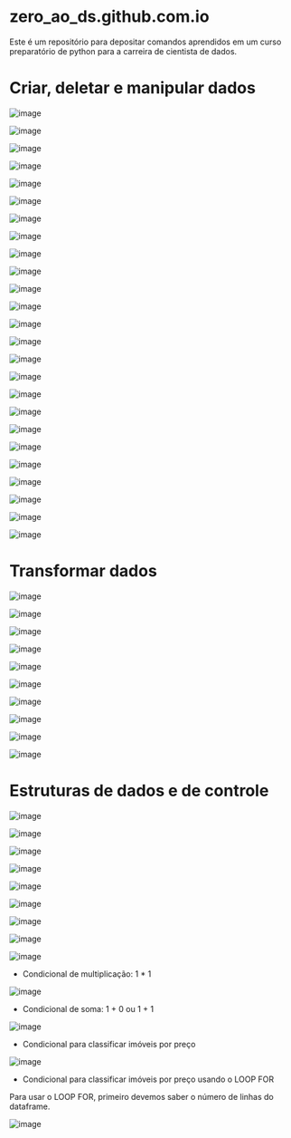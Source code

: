 # zero_ao_ds.github.com.io
Este é um repositório para depositar comandos aprendidos em um curso preparatório de python para a carreira de cientista de dados.

# Criar, deletar e manipular dados

![image](https://user-images.githubusercontent.com/81119854/129808515-7475282d-4958-44a3-bffb-4e3451619161.png)

![image](https://user-images.githubusercontent.com/81119854/129808534-fb83255b-da68-48c5-aeed-64a75c9efad0.png)

![image](https://user-images.githubusercontent.com/81119854/129808593-d523cfcc-3c65-4547-97aa-7bba12eb4da6.png)

![image](https://user-images.githubusercontent.com/81119854/129808621-9ddbb83d-fc6c-4c60-975b-65a1f59eb68e.png)

![image](https://user-images.githubusercontent.com/81119854/129808663-90baeccc-9906-455f-ba8c-1614bd3f3e7e.png)

![image](https://user-images.githubusercontent.com/81119854/129808712-8b61c1b3-f5a4-462f-97d2-563ff648ce2d.png)

![image](https://user-images.githubusercontent.com/81119854/129808735-bdf61bbf-bda3-41f2-a423-7d3c9ee0c1f2.png)

![image](https://user-images.githubusercontent.com/81119854/129808860-998a5a51-8c6d-44a3-9ea7-4a93cf6a31b9.png)

![image](https://user-images.githubusercontent.com/81119854/129808901-88c95eb7-47fa-4776-9359-d024e18258bd.png)

![image](https://user-images.githubusercontent.com/81119854/129808934-6a8a1da8-271e-42a4-8b7e-343a7f20d71a.png)

![image](https://user-images.githubusercontent.com/81119854/129808964-6fb64436-0d5a-484c-a60b-1168d42205e9.png)

![image](https://user-images.githubusercontent.com/81119854/129809000-6dff5480-1dd3-44ea-8dd4-834f18b544ea.png)

![image](https://user-images.githubusercontent.com/81119854/129809069-d4d2f53c-fc93-4527-a0b7-1e92c98a986a.png)

![image](https://user-images.githubusercontent.com/81119854/129809116-a939aa4c-f9d1-4daf-93bf-90d1fbf6f3b3.png)

![image](https://user-images.githubusercontent.com/81119854/129809209-e08738e3-b17b-4b8a-af61-28a3003fafb5.png)

![image](https://user-images.githubusercontent.com/81119854/129809240-e621532b-84ca-41bd-8da7-38034f955b40.png)

![image](https://user-images.githubusercontent.com/81119854/129809320-6707b844-fdae-4983-a38e-01135f932abf.png)

![image](https://user-images.githubusercontent.com/81119854/129809354-2c60a226-31a7-4739-8272-de6dae1c36ec.png)

![image](https://user-images.githubusercontent.com/81119854/129809403-713420c2-ae1e-4b12-b162-ea8279cda345.png)

![image](https://user-images.githubusercontent.com/81119854/129809436-337a5264-d325-415e-a1ff-9efb27375905.png)

![image](https://user-images.githubusercontent.com/81119854/129809474-07760118-8d71-4a1f-86f6-d1e227f11964.png)

![image](https://user-images.githubusercontent.com/81119854/129809584-002b9da6-e191-4969-bc0b-cc8c1c267749.png)

![image](https://user-images.githubusercontent.com/81119854/129809621-cb06b8e6-84b1-4f9f-acea-7b754c72a62e.png)

![image](https://user-images.githubusercontent.com/81119854/129809674-b81d0c9b-e1ec-4e43-b329-0f431237fa54.png)

![image](https://user-images.githubusercontent.com/81119854/129809735-5c93ed12-bacd-4538-9acf-506f0472187c.png)

# Transformar dados

![image](https://user-images.githubusercontent.com/81119854/130325392-2eff8ac3-af83-42dc-a3b8-e9b3f059735e.png)

![image](https://user-images.githubusercontent.com/81119854/130325417-ccb09ff7-98e0-4d32-8403-beabad03fa2e.png)

![image](https://user-images.githubusercontent.com/81119854/130325438-a80fe39e-bc95-40c4-9d83-630df3c21b1f.png)

![image](https://user-images.githubusercontent.com/81119854/130325451-550c789e-3e6b-4a33-9f35-4e6c8b0ba3c3.png)

![image](https://user-images.githubusercontent.com/81119854/130325463-e35c21d8-1e9a-4995-a3c7-26498239dc95.png)

![image](https://user-images.githubusercontent.com/81119854/130326627-c9a0b57b-63e3-436c-a433-827608f8257d.png)

![image](https://user-images.githubusercontent.com/81119854/130326658-1bbbe3b2-aa9d-4ebb-87b6-44fb623ef372.png)

![image](https://user-images.githubusercontent.com/81119854/130326713-f3332938-3511-4ae9-8685-22c27673187a.png)

![image](https://user-images.githubusercontent.com/81119854/130326794-0c8e3487-5bd8-489f-876b-b755a7f25205.png)

![image](https://user-images.githubusercontent.com/81119854/130326814-d304aec0-6cbb-469d-a53d-e228facd76a1.png)

# Estruturas de dados e de controle

![image](https://user-images.githubusercontent.com/81119854/130847347-c8d99902-2f68-4e50-8d73-6bd4640d2f24.png)

![image](https://user-images.githubusercontent.com/81119854/130847442-158b210c-8b80-46e3-8544-82ab9228f37b.png)

![image](https://user-images.githubusercontent.com/81119854/130847514-accb314b-0648-4255-8be0-ff8f76313a26.png)

![image](https://user-images.githubusercontent.com/81119854/130848124-1df15096-e5ff-47d0-b702-f92c4ee6c774.png)

![image](https://user-images.githubusercontent.com/81119854/130848344-03eb6e59-b4c1-4e5f-a893-cb5d2d2a64e8.png)

![image](https://user-images.githubusercontent.com/81119854/130848738-7c9c85b1-80c6-4878-8d37-c850332a7ef5.png)

![image](https://user-images.githubusercontent.com/81119854/130848908-51513ee6-5454-4749-8e2a-d8dbe014d2b1.png)

![image](https://user-images.githubusercontent.com/81119854/130868137-420a0201-5eed-4465-aad0-0848b5fcc1bf.png)

![image](https://user-images.githubusercontent.com/81119854/130868178-9c5a830f-2e1e-4198-b86b-af997b514d7c.png)

- Condicional de multiplicação: 1 * 1

![image](https://user-images.githubusercontent.com/81119854/130868632-b3453d69-6925-46ef-96df-1efe7e44a625.png)

- Condicional de soma: 1 + 0 ou 1 + 1 

![image](https://user-images.githubusercontent.com/81119854/130869859-f48904d9-2aaa-460a-a699-b3235e892560.png)

- Condicional para classificar imóveis por preço

![image](https://user-images.githubusercontent.com/81119854/130876269-349f20bc-c740-4e56-ab96-50b52dc82b06.png)

- Condicional para classificar imóveis por preço usando o LOOP FOR

Para usar o LOOP FOR, primeiro devemos saber o número de linhas do dataframe.

![image](https://user-images.githubusercontent.com/81119854/130876364-0b8c2fcc-a2e0-4043-9717-1c097510bbf7.png)

